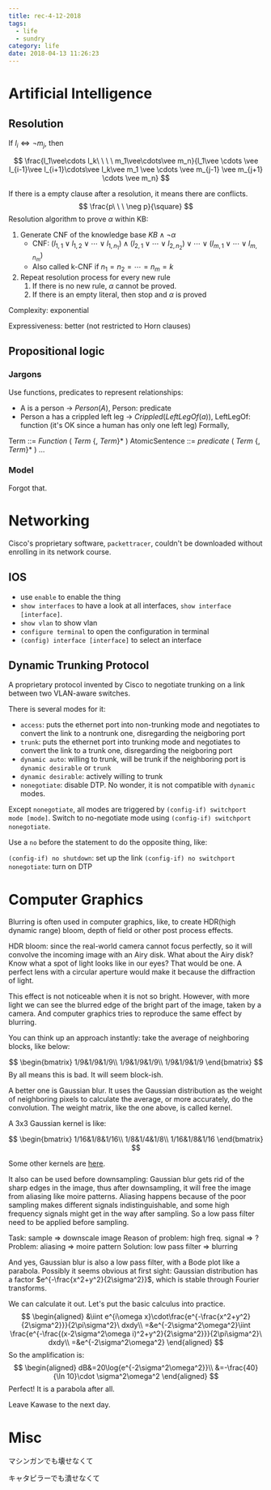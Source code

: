 ```yaml
---
title: rec-4-12-2018
tags:
  - life
  - sundry
category: life
date: 2018-04-13 11:26:23
---
```



# Artificial Intelligence

## Resolution

If $l_i \Leftrightarrow \neg m_j$, then

$$
\frac{l_1\vee\cdots l_k\ \ \ \ m_1\vee\cdots\vee m_n}{l_1\vee \cdots \vee l_{i-1}\vee l_{i+1}\cdots\vee l_k\vee m_1 \vee \cdots \vee m_{j-1} \vee m_{j+1} \cdots \vee m_n}
$$

If there is a empty clause after a resolution, it means there are conflicts.
$$
\frac{p\ \ \ \neg p}{\square}
$$
Resolution algorithm to prove $\alpha$ within KB:

1. Generate CNF of the knowledge base $KB\wedge\neg\alpha$
   * CNF: $(l_{1,1}\vee l_{1,2} \vee \cdots \vee l_{1,n_1}) \wedge (l_{2,1}\vee \cdots \vee l_{2,n_2})\vee\cdots \vee (l_{m,1}\vee\cdots\vee l_{m,n_m})$
   * Also called k-CNF if $n_1 = n_2 = \cdots = n_m = k$
2. Repeat resolution process for every new rule
   1. If there is no new rule, $\alpha$ cannot be proved.
   2. If there is an empty literal, then stop and $\alpha$ is proved

Complexity: exponential

Expressiveness: better (not restricted to Horn clauses)

## Propositional logic

### Jargons
Use functions, predicates to represent relationships:
* A is a person -> $Person(A)$, Person: predicate
* Person a has a crippled left leg -> $Crippled(LeftLegOf(a))$, LeftLegOf: function (it's OK since a human has only one left leg)
Formally,

Term ::= *Function* ( *Term* {, *Term*}\* )
AtomicSentence ::= *predicate* ( *Term* {, *Term*}\* )
...

### Model 

Forgot that.

# Networking

Cisco's proprietary software, `packettracer`, couldn't be downloaded without enrolling in its network course.

## IOS

* use `enable` to enable the thing
* `show interfaces` to have a look at all interfaces, `show interface [interface]`.
* `show vlan` to show vlan
* `configure terminal` to open the configuration in terminal
* `(config) interface [interface]` to select an interface

## Dynamic Trunking Protocol

A proprietary protocol invented by Cisco to negotiate trunking on a link between two VLAN-aware switches.

There is several modes for it:

* `access`: puts the ethernet port into non-trunking mode and negotiates to convert the link to a nontrunk one, disregarding the neigboring port
* `trunk`: puts the ethernet port into trunking mode and negotiates to convert the link to a trunk one, disregarding the neigboring port
* `dynamic auto`: willing to trunk, will be trunk if the neighboring port is `dynamic desirable` or `trunk`
* `dynamic desirable`: actively willing to trunk
* `nonegotiate`: disable DTP. No wonder, it is not compatible with `dynamic` modes.

Except `nonegotiate`, all modes are triggered by `(config-if) switchport mode [mode]`. Switch to no-negotiate mode using `(config-if) switchport nonegotiate`.

Use a `no` before the statement to do the opposite thing, like:

`(config-if) no shutdown`: set up the link
`(config-if) no switchport nonegotiate`: turn on DTP

# Computer Graphics

Blurring is often used in computer graphics, like, to create HDR(high dynamic range) bloom, depth of field or other post process effects.

HDR bloom: since the real-world camera cannot focus perfectly, so it will convolve the incoming image with an Airy disk. What about the Airy disk? Know what a spot of light looks like in our eyes? That would be one. A perfect lens with a circular aperture would make it because the diffraction of light.

This effect is not noticeable when it is not so bright. However, with more light we can see the blurred edge of the bright part of the image, taken by a camera. And computer graphics tries to reproduce the same effect by blurring.

You can think up an approach instantly: take the average of neighboring blocks, like below:

$$
\begin{bmatrix}
1/9&1/9&1/9\\
1/9&1/9&1/9\\
1/9&1/9&1/9
\end{bmatrix}
$$
By all means this is bad. It will seem block-ish.

A better one is Gaussian blur. It uses the Gaussian distribution as the weight of neighboring pixels to calculate the average, or more accurately, do the convolution. The weight matrix, like the one above, is called kernel.

A 3x3 Gaussian kernel is like:

$$
\begin{bmatrix}
1/16&1/8&1/16\\
1/8&1/4&1/8\\
1/16&1/8&1/16
\end{bmatrix}
$$


Some other kernels are [here](https://en.wikipedia.org/wiki/Kernel_(image_processing)).

It also can be used before downsampling: Gaussian blur gets rid of the sharp edges in the image, thus after downsampling, it will free the image from aliasing like moire patterns. Aliasing happens because of the poor sampling makes different signals indistinguishable, and some high frequency signals might get in the way after sampling. So a low pass filter need to be applied before sampling.

Task: sample => downscale image
Reason of problem: high freq. signal => ?
Problem: aliasing => moire pattern
Solution: low pass filter => blurring

And yes, Gaussian blur is also a low pass filter, with a Bode plot like a parabola. Possibly it seems obvious at first sight: Gaussian distribution has a factor $e^{-\frac{x^2+y^2}{2\sigma^2}}$, which is stable through Fourier transforms.

We can calculate it out. Let's put the basic calculus into practice.
$$
\begin{aligned}
&\iint e^{i\omega x}\cdot\frac{e^{-\frac{x^2+y^2}{2\sigma^2}}}{2\pi\sigma^2}\ dxdy\\
=&e^{-2\sigma^2\omega^2}\iint \frac{e^{-\frac{(x-2\sigma^2\omega i)^2+y^2}{2\sigma^2}}}{2\pi\sigma^2}\ dxdy\\
=&e^{-2\sigma^2\omega^2}
\end{aligned}
$$
So the amplification is:
$$
\begin{aligned}
dB&=20\log{e^{-2\sigma^2\omega^2}}\\
&=-\frac{40}{\ln 10}\cdot \sigma^2\omega^2
\end{aligned}
$$
Perfect! It is a parabola after all.

Leave Kawase to the next day.

# Misc

マシンガンでも壊せなくて

キャタピラーでも潰せなくて